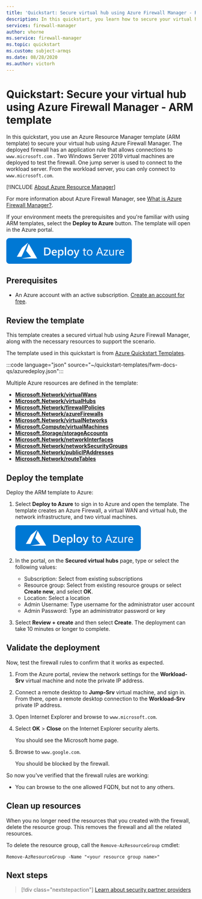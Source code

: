 ```yaml
---
title: 'Quickstart: Secure virtual hub using Azure Firewall Manager - Resource Manager template'
description: In this quickstart, you learn how to secure your virtual hub using Azure Firewall Manager.
services: firewall-manager
author: vhorne
ms.service: firewall-manager
ms.topic: quickstart
ms.custom: subject-armqs
ms.date: 08/28/2020
ms.author: victorh
---
```


# Quickstart: Secure your virtual hub using Azure Firewall Manager - ARM template

In this quickstart, you use an Azure Resource Manager template (ARM template) to secure your virtual hub using Azure Firewall Manager. The deployed firewall has an application rule that allows connections to `www.microsoft.com` . Two Windows Server 2019 virtual machines are deployed to test the firewall. One jump server is used to connect to the workload server. From the workload server, you can only connect to `www.microsoft.com`.

[!INCLUDE [About Azure Resource Manager](../../includes/resource-manager-quickstart-introduction.md)]

For more information about Azure Firewall Manager, see [What is Azure Firewall Manager?](overview.md).

If your environment meets the prerequisites and you're familiar with using ARM templates, select the **Deploy to Azure** button. The template will open in the Azure portal.

[![Deploy to Azure](../media/template-deployments/deploy-to-azure.svg)](https://portal.azure.com/#create/Microsoft.Template/uri/https%3A%2F%2Fraw.githubusercontent.com%2FAzure%2Fazure-quickstart-templates%2Fmaster%2Ffwm-docs-qs%2Fazuredeploy.json)

## Prerequisites

- An Azure account with an active subscription. [Create an account for free](https://azure.microsoft.com/free/?WT.mc_id=A261C142F).

## Review the template

This template creates a secured virtual hub using Azure Firewall Manager, along with the necessary resources to support the scenario.

The template used in this quickstart is from [Azure Quickstart Templates](https://azure.microsoft.com/resources/templates/fwm-docs-qs/).

:::code language="json" source="~/quickstart-templates/fwm-docs-qs/azuredeploy.json":::

Multiple Azure resources are defined in the template:

- [**Microsoft.Network/virtualWans**](/azure/templates/microsoft.network/virtualWans)
- [**Microsoft.Network/virtualHubs**](/azure/templates/microsoft.network/virtualHubs)
- [**Microsoft.Network/firewallPolicies**](/azure/templates/microsoft.network/firewallPolicies)
- [**Microsoft.Network/azureFirewalls**](/azure/templates/microsoft.network/azureFirewalls)
- [**Microsoft.Network/virtualNetworks**](/azure/templates/microsoft.network/virtualnetworks)
- [**Microsoft.Compute/virtualMachines**](/azure/templates/microsoft.compute/virtualmachines)
- [**Microsoft.Storage/storageAccounts**](/azure/templates/microsoft.storage/storageAccounts)
- [**Microsoft.Network/networkInterfaces**](/azure/templates/microsoft.network/networkinterfaces)
- [**Microsoft.Network/networkSecurityGroups**](/azure/templates/microsoft.network/networksecuritygroups)
- [**Microsoft.Network/publicIPAddresses**](/azure/templates/microsoft.network/publicipaddresses)
- [**Microsoft.Network/routeTables**](/azure/templates/microsoft.network/routeTables)

## Deploy the template

Deploy the ARM template to Azure:

1. Select **Deploy to Azure** to sign in to Azure and open the template. The template creates an Azure Firewall, a virtual WAN and virtual hub, the network infrastructure, and two virtual machines.

   [![Deploy to Azure](../media/template-deployments/deploy-to-azure.svg)](https://portal.azure.com/#create/Microsoft.Template/uri/https%3A%2F%2Fraw.githubusercontent.com%2FAzure%2Fazure-quickstart-templates%2Fmaster%2Ffwm-docs-qs%2Fazuredeploy.json)

2. In the portal, on the **Secured virtual hubs** page, type or select the following values:
   - Subscription: Select from existing subscriptions 
   - Resource group:  Select from existing resource groups or select **Create new**, and select **OK**.
   - Location: Select a location
   - Admin Username: Type username for the administrator user account 
   - Admin Password: Type an administrator password or key

3. Select **Review + create** and then select **Create**. The deployment can take 10 minutes or longer to complete.

## Validate the deployment

Now, test the firewall rules to confirm that it works as expected.

1. From the Azure portal, review the network settings for the **Workload-Srv** virtual machine and note the private IP address.
2. Connect a remote desktop to **Jump-Srv** virtual machine, and sign in. From there, open a remote desktop connection to the **Workload-Srv** private IP address.

3. Open Internet Explorer and browse to `www.microsoft.com`.
4. Select **OK** > **Close** on the Internet Explorer security alerts.

   You should see the Microsoft home page.

5. Browse to `www.google.com`.

   You should be blocked by the firewall.

So now you've verified that the firewall rules are working:

- You can browse to the one allowed FQDN, but not to any others.

## Clean up resources

When you no longer need the resources that you created with the firewall, delete the resource group. This removes the firewall and all the related resources.

To delete the resource group, call the `Remove-AzResourceGroup` cmdlet:

```azurepowershell-interactive
Remove-AzResourceGroup -Name "<your resource group name>"
```

## Next steps

> [!div class="nextstepaction"]
> [Learn about security partner providers](trusted-security-partners.md)

